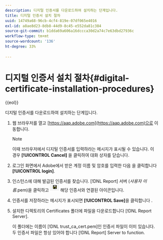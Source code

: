 ```yaml
---
description: 디지털 인증서를 다운로드하여 설치하는 단계입니다.
title: 디지털 인증서 설치 절차
uuid: 14749a68-96cb-4cf4-819e-07df065e4016
exl-id: a8ae8d23-8db8-44d9-8c45-e552da81c384
source-git-commit: b1dda69a606a16dccca30d2a74c7e63dbd27936c
workflow-type: tm+mt
source-wordcount: '136'
ht-degree: 33%

---
```


# 디지털 인증서 설치 절차{#digital-certificate-installation-procedures}

{{eol}}

디지털 인증서를 다운로드하여 설치하는 단계입니다.

1. 웹 브라우저를 열고 [https://aap.adobe.com](https://aap.adobe.com)으로 이동합니다.

   >[!NOTE]
   >
   >이때 브라우저에서 디지털 인증서를 입력하라는 메시지가 표시될 수 있습니다. 이 경우 **[!UICONTROL Cancel]** 을 클릭하여 대화 상자를 닫습니다.

1. 로그인 화면에서 Adobe에서 받은 계정 이름 및 암호를 입력한 다음 을 클릭합니다 **[!UICONTROL login]**.
1. 인스턴스에 대해 발급된 인증서를 찾습니다. [!DNL Report] 서버 (*사용자 이름*.pem)을 클릭하고 ![](assets/btn_save_certificatedownload.PNG) 해당 인증서와 연결된 아이콘입니다.
1. 인증서를 저장하라는 메시지가 표시되면 **[!UICONTROL Save]**&#x200B;을 클릭합니다 .
1. 설치한 디렉토리의 Certificates 폴더에 파일을 다운로드합니다 [!DNL Report Server].

   이 폴더에는 이름이 [!DNL trust_ca_cert.pem]인 인증서 파일이 이미 있습니다. 두 인증서 파일은 항상 있어야 합니다 [!DNL Report] Server to function.
